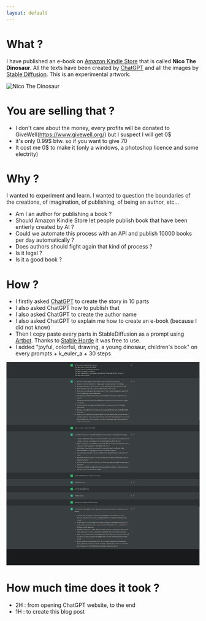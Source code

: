 ```yaml
---
layout: default
---
```


# What ?

I have published an e-book on [Amazon Kindle Store](https://www.amazon.com/dp/B0BRSYCRYB) that is called **Nico The Dinosaur**. All the texts have been created by [ChatGPT](https://en.wikipedia.org/wiki/ChatGPT) and all the images by [Stable Diffusion](https://en.wikipedia.org/wiki/Stable_Diffusion). This is an experimental artwork.

![Nico The Dinosaur](https://m.media-amazon.com/images/W/WEBP_402378-T2/images/I/51mXXU8bFgL.jpg)

# You are selling that ?

* I don't care about the money, every profits will be donated to GiveWell(https://www.givewell.org/) but I suspect I will get 0$
* it's only 0.99$ btw. so if you want to give 70
* It cost me 0$ to make it (only a windows, a photoshop licence and some electrity)

# Why ?

I wanted to experiment and learn. I wanted to question the boundaries of the creations, of imagination, of publishing, of being an author, etc...

* Am I an author for publishing a book ?
* Should Amazon Kindle Store let people publish book that have been entierly created by AI ?
* Could we automate this process with an API and publish 10000 books per day automatically ?
* Does authors should fight again that kind of process ?
* Is it legal ?
* Is it a good book ?

# How ?

* I firstly asked [ChatGPT](./ChatGPT.png) to create the story in 10 parts
* I also asked ChatGPT how to publish that
* I also asked ChatGPT to create the author name
* I also asked ChatGPT to explain me how to create an e-book (because I did not know)
* Then I copy paste every parts in StableDiffusion as a prompt using [Artbot](https://tinybots.net/artbot/info). Thanks to [Stable Horde](https://stablehorde.net/) it was free to use.
* I added "joyful, colorful, drawing, a young dinosaur, children's book" on every prompts + k_euler_a + 30 steps

![ChatGPT](./ChatGPT.png)


# How much time does it took ?

* 2H : from opening ChatGPT website, to the end
* 1H : to create this blog post

